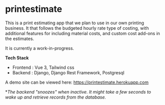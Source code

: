 # printestimate
This is a print estimating app that we plan to use in our own printing business. It that follows the budgeted hourly rate type of costing, with additional features for including material costs, and custom cost add-ons in the estimates.

It is currently a work-in-progress.

**Tech Stack**
- Frontend : Vue 3, Tailwind css
- Backend : Django, Django Rest Framework, Postgresql

A demo site can be viewed here: https://printestimate.herokuapp.com

**The backend "snoozes" when inactive. It might take a few seconds to wake up and retrieve records from the database.*
